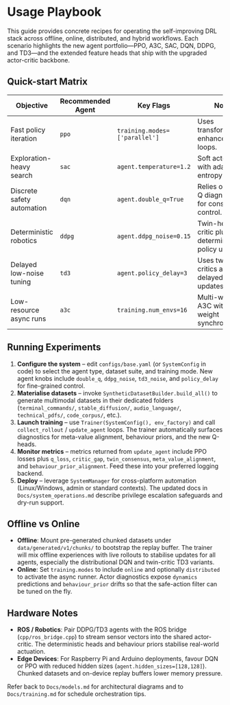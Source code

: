 # Usage Playbook

This guide provides concrete recipes for operating the self-improving DRL stack across
offline, online, distributed, and hybrid workflows. Each scenario highlights the new
agent portfolio—PPO, A3C, SAC, DQN, DDPG, and TD3—and the extended feature heads that
ship with the upgraded actor-critic backbone.

## Quick-start Matrix

| Objective | Recommended Agent | Key Flags | Notes |
| --- | --- | --- | --- |
| Fast policy iteration | `ppo` | `training.modes=['parallel']` | Uses transformer-enhanced PPO loops. |
| Exploration-heavy search | `sac` | `agent.temperature=1.2` | Soft actor-critic with adaptive entropy. |
| Discrete safety automation | `dqn` | `agent.double_q=True` | Relies on twin-Q diagnostics for conservative control. |
| Deterministic robotics | `ddpg` | `agent.ddpg_noise=0.15` | Twin-head critic plus deterministic policy updates. |
| Delayed low-noise tuning | `td3` | `agent.policy_delay=3` | Uses twin critics and delayed actor updates. |
| Low-resource async runs | `a3c` | `training.num_envs=16` | Multi-worker A3C with global weight synchronisation. |

## Running Experiments

1. **Configure the system** – edit `configs/base.yaml` (or `SystemConfig` in code) to
   select the agent type, dataset suite, and training mode. New agent knobs include
   `double_q`, `ddpg_noise`, `td3_noise`, and `policy_delay` for fine-grained control.
2. **Materialise datasets** – invoke `SyntheticDatasetBuilder.build_all()` to generate
   multimodal datasets in their dedicated folders (`terminal_commands/`,
   `stable_diffusion/`, `audio_language/`, `technical_pdfs/`, `code_corpus/`, etc.).
3. **Launch training** – use `Trainer(SystemConfig(), env_factory)` and call
   `collect_rollout` / `update_agent` loops. The trainer automatically surfaces
   diagnostics for meta-value alignment, behaviour priors, and the new Q-heads.
4. **Monitor metrics** – metrics returned from `update_agent` include PPO losses plus
   `q_loss`, `critic_gap`, `twin_consensus`, `meta_value_alignment`, and
   `behaviour_prior_alignment`. Feed these into your preferred logging backend.
5. **Deploy** – leverage `SystemManager` for cross-platform automation (Linux/Windows,
   admin or standard contexts). The updated docs in `Docs/system_operations.md` describe
   privilege escalation safeguards and dry-run support.

## Offline vs Online

- **Offline**: Mount pre-generated chunked datasets under `data/generated/v1/chunks/` to
  bootstrap the replay buffer. The trainer will mix offline experiences with live
  rollouts to stabilise updates for all agents, especially the distributional DQN and
  twin-critic TD3 variants.
- **Online**: Set `training.modes` to include `online` and optionally `distributed`
  to activate the async runner. Actor diagnostics expose `dynamics` predictions and
  `behaviour_prior` drifts so that the safe-action filter can be tuned on the fly.

## Hardware Notes

- **ROS / Robotics**: Pair DDPG/TD3 agents with the ROS bridge (`cpp/ros_bridge.cpp`) to
  stream sensor vectors into the shared actor-critic. The deterministic heads and
  behaviour priors stabilise real-world actuation.
- **Edge Devices**: For Raspberry Pi and Arduino deployments, favour DQN or PPO with
  reduced hidden sizes (`agent.hidden_sizes=[128,128]`). Chunked datasets and
  on-device replay buffers lower memory pressure.

Refer back to `Docs/models.md` for architectural diagrams and to
`Docs/training.md` for schedule orchestration tips.
